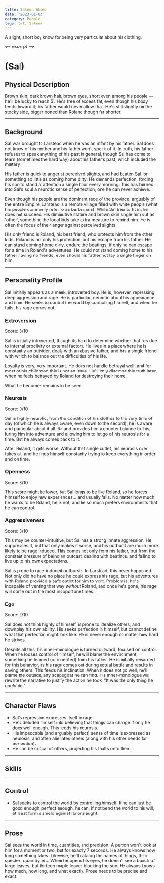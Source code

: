 ```yaml
---
title: Saleen Absed
date: '2023-01-02'
category: People
tags: Sal, Saleen
---
```


A slight, short boy know for being very particular about his clothing. 

<-- excerpt -->

#  (Sal)

## Physical Description

Brown skin, dark brown hair, brown eyes, short even among his people — he'll be lucky to reach 5'.  He's free of excess fat, even though his body tends toward it; his father would never allow that. He's still slightly on the stocky side, bigger boned than Roland though far shorter.  

----

## Background

Sal was brought to Larstead when he was an infant by his father. Sal does not know of his mother and his father won't speak of it. In truth, his father refuses to speak anything of his past in general, though Sal has come to learn (sometimes the hard way) about his father's past, which included the military.

His father is quick to anger at perceived slights, and had beaten Sal for something so little as coming home dirty. He demands perfection, forcing his son to stand at attention a single hour every morning. This has burned into Sal's soul a neurotic sense of perfection, one he can never achieve.

Even though his people are the dominant race of the province, arguably of the entire Empire, Larstead is a remote village filled with white people (what his people commonly refer to as barbarians). While Sal tries to fit in, he does not succeed.  His diminutive stature and brown skin single him out as 'other', something the local kids take extra measure to remind him. He is often the focus of their anger against perceived slights.

His only friend is Roland, his best friend, who protects him from the other kids. Roland is not only his protection, but his escape from his father. He can stand coming home dirty, endure the beatings, if only he can escape for a time in Roland's adventures. He could not stand coming home to his father having no friends, even should his father not lay a single finger on him.

----

## Personality Profile

Sal initially appears as a meek, introverted boy. He is, however, repressing deep aggression and rage. He is particular, neurotic about his appearance and time. He seeks to control the world by controlling himself, and when he fails, his rage comes out.

### Extroversion

Score: 3/10

Sal is initially introverted, though its hard to determine whether that lies due to internal proclivity or external factors.  He lives in a place where he is constantly an outsider, deals with an abusive father, and has a single friend with which to balance out the difficulties of his life.

Loyalty is very, very important.  He does not handle betrayal well, and for most of his childhood this is not an issue. He'll only discover this truth later, when he feels betrayed by Roland for destroying their home.

What he becomes remains to be seen.

### Neurosis

Score: 9/10

Sal is highly neurotic, from the condition of his clothes to the very time of day (of which he is always aware, even down to the second), he is aware and particular about it all. Roland provides him a counter balance to this, luring him into adventure and allowing him to let go of his neurosis for a time. But he always comes back to it. 

After Roland, it gets worse.  Without that single outlet, his neurosis over takes all, and he finds himself constantly trying to keep everything in order and on time.

### Openness

Score: 3/10

This score might be lower, but Sal longs to be like Roland, so he forces himself to enjoy new experiences... and usually fails. No matter how much he wants to be Roland, he is not, and he so much prefers environments that he can control. 

### Aggressiveness

Score: 8/10

This may be counter-intuitive, but Sal has a strong innate aggression. He suppresses it, but that only makes it worse, and his outburst are much more likely to be rage induced. This comes not only from his father, but from the constant pressure of being an outcast, dealing with beatings, and failing to live up to his own expectations.

Sal is prone to rage-induced outbursts.  In Larstead, this never happened. Not only did he have no place he could express his rage, but his adventures with Roland provided a safe outlet for him to vent.  Problem is, he's incapable of venting that way _without_ Roland, and once he's gone, his rage will come out in the most inopportune times.

### Ego

Score: 2/10

Sal does not think highly of himself, is prone to idealize others, and downplay his own ability.  His seeks perfection in himself, but cannot define what that perfection might look like.  He is never enough no matter how hard he strives.

Despite all this, his inner-monologue is turned outward, focused on control.  When he looses control of himself, he will blame the environment, something he learned (or inherited) from his father. He is initially rewarded for this behavior, as his rage comes out during actual battle and results in saving others. This feeds his inclination. When it does not go well, he'll blame the outside, any scapegoat he can find. His inner-monologue will rewrite the narrative to justify the action he took: "It was the only thing he _could_ do."

----

## Character Flaws

- Sal's repression expresses itself in rage.
- He's deluded himself into believing that things can change if only he does well enough. This feeds his neurosis.
- His impeccable (and arguably perfect) sense of time is expressed as neurosis, and often alienates others (along with his other needs for perfection).
- He can be critical of others, projecting his faults onto them.

----

## Skills

----

## Control
 
- Sal seeks to control the world by controlling himself.  If he can just be good enough, perfect enough, he can, if not bend the world to his will, at least form a shield against its onslaught.

----

## Prose

Sal sees the world in time, quantities, and precision. A person won't look at him for a moment or two, but for exactly 7 seconds. He always knows how long something takes. Likewise, he'll catalog the names of things, their species, quantity, etc. When he opens his eyes, he doesn't see a bunch of large leaves, but thirteen maple leaves blocking the sun.  He always knows how much, how long, and what exactly.  Prose needs to be precise and exact.
